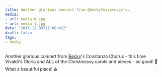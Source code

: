 ```yaml
---
title: Another glorious concert from @beckyfuzzymuzzy's…
media:
- url: media-0.jpg
- url: media-1.jpg
date: "2017-12-09T21:08:41Z"
draft: false
tags:
- becky
---
```

Another glorious concert from [Becky](/tags/becky)'s Constanza Chorus - this time Vivaldi's Gloria and ALL of the Christmassy carols and pieces - so good\! 🎄 What a beautiful place\! ⛪
